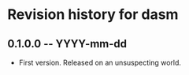 # Revision history for dasm

## 0.1.0.0  -- YYYY-mm-dd

* First version. Released on an unsuspecting world.
